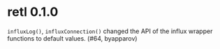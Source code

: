 # retl 0.1.0

`influxLog()`, `influxConnection()` changed the API of the influx wrapper functions to default values. (#64, byapparov)
